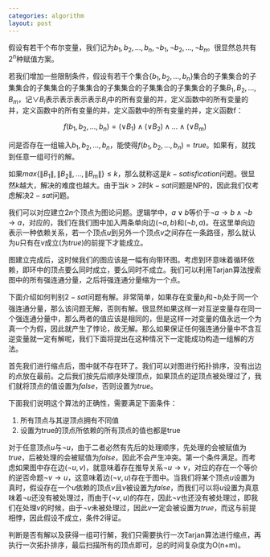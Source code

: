 ```yaml
---
categories: algorithm
layout: post
---
```


假设有若干个布尔变量，我们记为$b_1,b_2,\ldots,b_n,\neg{b_1},\neg{b_2},\ldots,\neg{b_n}$。很显然总共有$2^n$种赋值方案。

若我们增加一些限制条件，假设有若干个集合$\{b_1,b_2,\ldots,b_n\}$集合的子集集合的子集集合的子集集合的子集集合的子集集合的子集集合的子集集合的子集$B_1,B_2,\ldots,B_m$，记$\lor{B_i}$表示表示表示表示$B_i$中的所有变量的并，定义函数中的所有变量的并，定义函数中的所有变量的并，定义函数中的所有变量的并，定义函数f：

$$
f(b_1,b_2,\ldots,b_n)=(\lor{B_1})\land(\lor{B_2})\land\ldots\land(\lor{B_m})
$$

问是否存在一组输入$b_1,b_2,\ldots,b_n$，能使得$f(b_1,b_2,\ldots,b_n)=true$。如果有，就找到任意一组可行的解。

如果$max\{\|B_1\|,\|B_2\|,\ldots,\|B_m\|\}\leq k$，那么就称这是$k-satisfication$问题。很显然$k$越大，解决的难度也越大。由于当$k>2$时$k-sat$问题是NP的，因此我们仅考虑解决$2-sat$问题。

我们可以对应建立$2n$个顶点为图论问题。逻辑学中，$a\lor b$等价于$\neg{a}\rightarrow b \land \neg{b}\rightarrow a$，对应的，我们在我们图中加入两条单向边$(\neg{a},b)$和$(\neg{b},a)$。在这里单向边表示一种依赖关系，若一个顶点$u$到另外一个顶点$v$之间存在一条路径，那么就认为$u$只有在$v$成立(为$true$)的前提下才能成立。

图建立完成后，这时候我们的图应该是一幅有向带环图。考虑到环意味着循环依赖，即环中的顶点要么同时成立，要么同时不成立。我们可以利用Tarjan算法搜索图中的所有强连通分量，之后将强连通分量缩为一个点。

下面介绍如何判别$2-sat$问题有解。非常简单，如果存在变量$b_i$和$\neg{b_i}$处于同一个强连通分量，那么该问题无解，否则有解。很显然如果这样一对互逆变量存在同一个强连通分量中，那么两者的值应该是相同的，但是这样一对变量的值永远一个为真一个为假，因此就产生了悖论，故无解。那么如果保证任何强连通分量中不含互逆变量就一定有解呢，我们下面将提出在这种情况下一定能成功构造一组解的方法。

首先我们进行缩点后，图中就不存在环了。我们可以对图进行拓扑排序，没有出边的点放在最前。之后我们按先后顺序处理顶点，如果顶点的逆顶点被处理过了，我们就将顶点的值设置为$false$，否则设置为$true$。

下面我们说明这个算法的正确性，需要满足下面条件：
1. 所有顶点与其逆顶点拥有不同值
2. 设置为true的顶点所依赖的所有顶点的值也都是true

对于任意顶点$u$与$\neg{u}$，由于二者必然有先后的处理顺序，先处理的会被赋值为$true$，后被处理的会被赋值为$false$，因此不会产生冲突。第一个条件满足。而考虑如果图中存在边$(\neg{u},v)$，就意味着存在推导关系$\neg{u}\rightarrow v$，对应的存在一个等价的逆否命题$\neg{v}\rightarrow u$，这意味着边$(\neg{v},u)$存在于图中。当我们将某个顶点$u$设置为真时，假设存在一个$u$依赖的顶点$v$且$v$被设置为$false$，而我们可以将$u$设置为真意味着$\neg{u}$还没有被处理过，而由于$(\neg{v},u)$的存在，因此$\neg{v}$也还没有被处理过，即我们在处理$v$的时候，由于$\neg{v}$未被处理过，因此$v$一定会被设置为$true$，而这与前提相悖，因此假设不成立，条件2得证。

判断是否有解以及获得一组可行解，我们只需要执行一次Tarjan算法进行缩点，再执行一次拓扑排序，最后扫描所有的顶点即可，总的时间复杂度为O(n+m)。